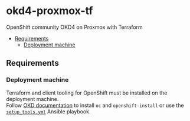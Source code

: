 # okd4-proxmox-tf
OpenShift community OKD4 on Proxmox with Terraform

- [Requirements](#requirements)
  - [Deployment machine](#deployment-machine)

## Requirements
### Deployment machine
Terraform and client tooling for OpenShift must be installed on the deployment machine.  
Follow [OKD documentation](https://docs.okd.io/4.17/installing/installing_sno/install-sno-installing-sno.html#generating-the-install-iso-manually_install-sno-installing-sno-with-the-assisted-installer) to install `oc` and `openshift-install` or use the [`setup_tools.yml`](/setup_tools.yml) Ansible playbook.  
